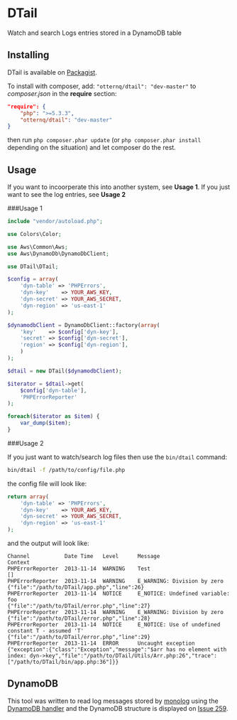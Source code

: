 DTail
================

Watch and search Logs entries stored in a DynamoDB table

Installing
-------

DTail is available on [Packagist](https://packagist.org/packages/otternq/dtail).

To install with composer, add: `"otternq/dtail": "dev-master"` to _composer.json_ in the **require** section:

```json
"require": {
    "php": ">=5.3.3",
    "otternq/dtail": "dev-master"
}
```

then run `php composer.phar update` (or `php composer.phar install` depending on the situation) and let composer do the rest.

Usage
-------

If you want to incoorperate this into another system, see **Usage 1**. If you just want to see the log entries, see **Usage 2**

###Usage 1

```php
include "vendor/autoload.php";

use Colors\Color;

use Aws\Common\Aws;
use Aws\DynamoDb\DynamoDbClient;

use DTail\DTail;

$config = array(
    'dyn-table' => 'PHPErrors',
    'dyn-key'    => YOUR_AWS_KEY,
    'dyn-secret' => YOUR_AWS_SECRET,
    'dyn-region' => 'us-east-1'
);

$dynamodbClient = DynamoDbClient::factory(array(
    'key'    => $config['dyn-key'],
    'secret' => $config['dyn-secret'],
    'region' => $config['dyn-region'],
    )
);

$dtail = new DTail($dynamodbClient);

$iterator = $dtail->get(
    $config['dyn-table'], 
    'PHPErrorReporter'
);

foreach($iterator as $item) {
    var_dump($item);
}

```

###Usage 2

If you just want to watch/search log files then use the `bin/dtail` command:

```bash
bin/dtail -f /path/to/config/file.php
```

the config file will look like:

```php
return array(
    'dyn-table' => 'PHPErrors',
    'dyn-key'    => YOUR_AWS_KEY,
    'dyn-secret' => YOUR_AWS_SECRET,
    'dyn-region' => 'us-east-1'
);
```

and the output will look like:

```
Channel           Date Time   Level      Message                                                      Context
PHPErrorReporter  2013-11-14  WARNING    Test                                                         []
PHPErrorReporter  2013-11-14  WARNING    E_WARNING: Division by zero                                  {"file":"/path/to/DTail/app.php","line":26}
PHPErrorReporter  2013-11-14  NOTICE     E_NOTICE: Undefined variable: foo                            {"file":"/path/to/DTail/error.php","line":27}
PHPErrorReporter  2013-11-14  WARNING    E_WARNING: Division by zero                                  {"file":"/path/to/DTail/error.php","line":28}
PHPErrorReporter  2013-11-14  NOTICE     E_NOTICE: Use of undefined constant T - assumed 'T'          {"file":"/path/to/DTail/error.php","line":29}
PHPErrorReporter  2013-11-14  ERROR      Uncaught exception                                           {"exception":{"class":"Exception","message":"$arr has no element with index: dyn->key","file":"/path/to/DTail/Utils/Arr.php:26","trace":["/path/to/DTail/bin/app.php:36"]}}
```

DynamoDB
-----
This tool was written to read log messages stored by [monolog](https://github.com/Seldaek/monolog/) using the [DynamoDB handler](https://github.com/Seldaek/monolog/blob/master/src/Monolog/Handler/DynamoDbHandler.php) and the DynamoDB structure is displayed on [Issue 259](https://github.com/Seldaek/monolog/issues/259).